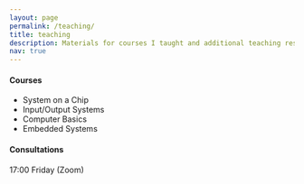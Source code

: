 ```yaml
---
layout: page
permalink: /teaching/
title: teaching
description: Materials for courses I taught and additional teaching resources
nav: true
---
```


#### Courses

* System on a Chip
* Input/Output Systems
* Computer Basics
* Embedded Systems

#### Consultations

17:00 Friday (Zoom)

<!-- #### Students -->

<!-- ### Additional resources -->

<!-- Thesis preparation recommendations -->
